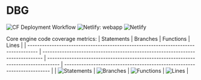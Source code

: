 # DBG

![CF Deployment Workflow](https://github.com/alexqguo/drinking-board-game-v3/actions/workflows/deploy-app.yml/badge.svg)
![Netlify: webapp](https://img.shields.io/netlify/97ad68cf-c78b-4fb2-86ae-999e50e13cf1?label=Netlify%3A%20webapp)
![Netlify](https://img.shields.io/netlify/582df6fd-88da-4f34-8cfd-7acfb5a4602b?label=Netlify%3A%20docsite)

Core engine code coverage metrics:
| Statements | Branches | Functions | Lines |
| ---------------------------------------------------------------------------------- | ------------------------------------------------------------------------------ | ----------------------------------------------------------------------------------- | ------------------------------------------------------------------------ |
| ![Statements](https://img.shields.io/badge/statements-81.56%25-yellow.svg?style=flat) | ![Branches](https://img.shields.io/badge/branches-84.63%25-yellow.svg?style=flat) | ![Functions](https://img.shields.io/badge/functions-94.04%25-brightgreen.svg?style=flat) | ![Lines](https://img.shields.io/badge/lines-81.56%25-yellow.svg?style=flat) |
